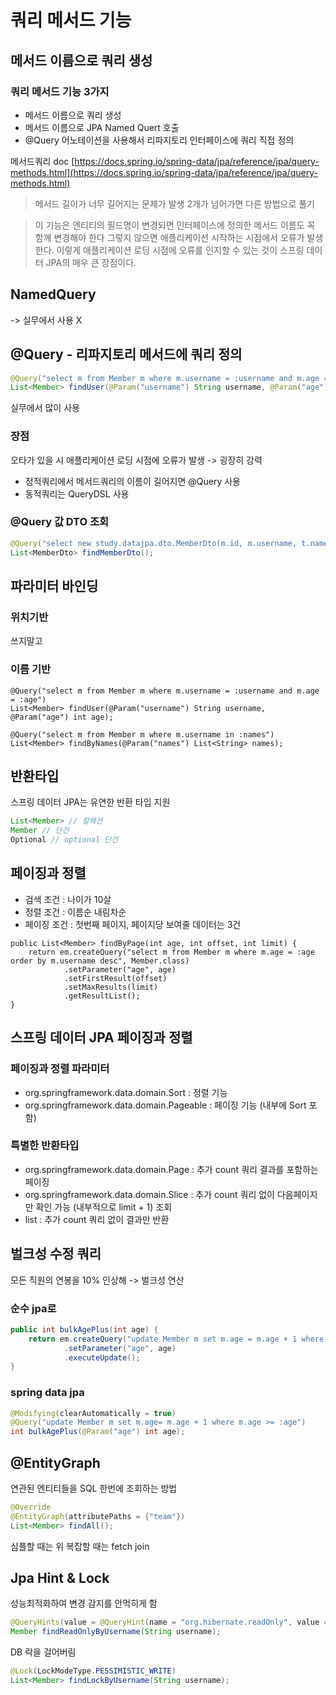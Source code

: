 # 쿼리 메서드 기능
## 메서드 이름으로 쿼리 생성


### 쿼리 메서드 기능 3가지
- 메서드 이름으로 쿼리 생성
- 메서드 이름으로 JPA Named Quert 호출
- @Query 어노테이션을 사용해서 리파지토리 인터페이스에 쿼리 직접 정의

메서드쿼리 doc
[https://docs.spring.io/spring-data/jpa/reference/jpa/query-methods.html](https://docs.spring.io/spring-data/jpa/reference/jpa/query-methods.html)

> 메서드 길이가 너무 길어지는 문제가 발생
2개가 넘어가면 다른 방법으로 풀기

> 이 기능은 엔티티의 필드명이 변경되면 인터페이스에 정의한 메서드 이름도 꼭 함께 변경해야 한다
> 그렇지 않으면 애플리케이션 시작하는 시점에서 오류가 발생한다.
> 이렇게 애플리케이션 로딩 시점에 오류를 인지할 수 있는 것이 스프링 데이터 JPA의 매우 큰 장점이다.

## NamedQuery
-> 실무에서 사용 X 
## @Query - 리파지토리 메서드에 쿼리 정의

```java
@Query("select m from Member m where m.username = :username and m.age = :age")
List<Member> findUser(@Param("username") String username, @Param("age") int age);
```
실무에서 많이 사용
### 장점
오타가 있을 시 애플리케이션 로딩 시점에 오류가 발생 -> 굉장히 강력

- 정적쿼리에서 메서드쿼리의 이름이 길어지면 @Query 사용
- 동적쿼리는 QueryDSL 사용

### @Query 값 DTO 조회

```java
@Query("select new study.datajpa.dto.MemberDto(m.id, m.username, t.name) from Member m join m.team t")
List<MemberDto> findMemberDto();
```

## 파라미터 바인딩
### 위치기반
쓰지말고 
### 이름 기반
```roomsql
@Query("select m from Member m where m.username = :username and m.age = :age")
List<Member> findUser(@Param("username") String username, @Param("age") int age);
```

```roomsql
@Query("select m from Member m where m.username in :names")
List<Member> findByNames(@Param("names") List<String> names);
```
## 반환타입
스프링 데이터 JPA는 유연한 반환 타입 지원
```java
List<Member> // 컬렉션
Member // 단건
Optional // optional 단건
```
## 페이징과 정렬
- 검색 조건 : 나이가 10살
- 정렬 조건 : 이름순 내림차순
- 페이징 조건 : 첫번째 페이지, 페이지당 보여줄 데이터는 3건

```roomsql
public List<Member> findByPage(int age, int offset, int limit) {
    return em.createQuery("select m from Member m where m.age = :age order by m.username desc", Member.class)
            .setParameter("age", age)
            .setFirstResult(offset)
            .setMaxResults(limit)
            .getResultList();
}
```

## 스프링 데이터 JPA 페이징과 정렬

### 페이징과 정렬 파라미터
- org.springframework.data.domain.Sort : 정렬 기능
- org.springframework.data.domain.Pageable : 페이징 기능 (내부에 Sort 포함)

### 특별한 반환타입
- org.springframework.data.domain.Page : 추가 count 쿼리 결과를 포함하는 페이징
- org.springframework.data.domain.Slice : 추가 count 쿼리 없이 다음페이지만 확인 가능 (내부적으로 limit + 1) 조회
- list : 추가 count 쿼리 없이 결과만 반환

## 벌크성 수정 쿼리
모든 직원의 연봉을 10% 인상해 -> 벌크성 연산
### 순수 jpa로 

```java
public int bulkAgePlus(int age) {
    return em.createQuery("update Member m set m.age = m.age + 1 where m.age >= :age")
            .setParameter("age", age)
            .executeUpdate();
}
```
### spring data jpa
```java
@Modifying(clearAutomatically = true)
@Query("update Member m set m.age= m.age + 1 where m.age >= :age")
int bulkAgePlus(@Param("age") int age);
```
## @EntityGraph
연관된 엔티티들을 SQL 한번에 조회하는 방법
```java
@Override
@EntityGraph(attributePaths = {"team"})
List<Member> findAll();
```
심플할 때는 위 복잡할 때는 fetch join


## Jpa Hint & Lock
성능최적화하여 변경 감지를 안먹히게 함
```java
@QueryHints(value = @QueryHint(name = "org.hibernate.readOnly", value = "true"))
Member findReadOnlyByUsername(String username);
```

DB 락을 걸어버림
```java
@Lock(LockModeType.PESSIMISTIC_WRITE)
List<Member> findLockByUsername(String username);
```









